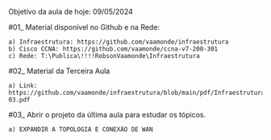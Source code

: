 Objetivo da aula de hoje: 09/05/2024

#01_ Material disponível no Github e na Rede:

	a) Infraestrutura: https://github.com/vaamonde/infraestrutura
	b) Cisco CCNA: https://github.com/vaamonde/ccna-v7-200-301
	c) Rede: T:\Publica\!!!!RobsonVaamonde\Infraestrutura

#02_ Material da Terceira Aula

	a) Link: https://github.com/vaamonde/infraestrutura/blob/main/pdf/InfraestruturaDeRedes-03.pdf
	
#03_ Abrir o projeto da última aula para estudar os tópicos.

	a) EXPANDIR A TOPOLOGIA E CONEXÃO DE WAN
